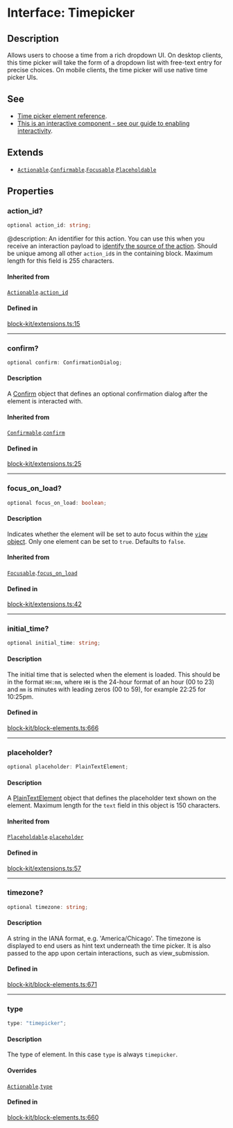 # Interface: Timepicker

## Description

Allows users to choose a time from a rich dropdown UI. On desktop clients, this time picker will take
the form of a dropdown list with free-text entry for precise choices. On mobile clients, the time picker will use
native time picker UIs.

## See

 - [Time picker element reference](https://api.slack.com/reference/block-kit/block-elements#timepicker).
 - [This is an interactive component - see our guide to enabling interactivity](https://api.slack.com/interactivity/handling).

## Extends

- [`Actionable`](Actionable.md).[`Confirmable`](Confirmable.md).[`Focusable`](Focusable.md).[`Placeholdable`](Placeholdable.md)

## Properties

### action\_id?

```ts
optional action_id: string;
```

@description: An identifier for this action. You can use this when you receive an interaction payload to
[identify the source of the action](https://api.slack.com/interactivity/handling#payloads). Should be unique
among all other `action_id`s in the containing block. Maximum length for this field is 255 characters.

#### Inherited from

[`Actionable`](Actionable.md).[`action_id`](Actionable.md#action_id)

#### Defined in

[block-kit/extensions.ts:15](https://github.com/slackapi/node-slack-sdk/blob/main/packages/types/src/block-kit/extensions.ts#L15)

***

### confirm?

```ts
optional confirm: ConfirmationDialog;
```

#### Description

A [Confirm](Confirm.md) object that defines an optional confirmation dialog after the element is interacted
with.

#### Inherited from

[`Confirmable`](Confirmable.md).[`confirm`](Confirmable.md#confirm)

#### Defined in

[block-kit/extensions.ts:25](https://github.com/slackapi/node-slack-sdk/blob/main/packages/types/src/block-kit/extensions.ts#L25)

***

### focus\_on\_load?

```ts
optional focus_on_load: boolean;
```

#### Description

Indicates whether the element will be set to auto focus within the
[`view` object](https://api.slack.com/reference/surfaces/views). Only one element can be set to `true`.
Defaults to `false`.

#### Inherited from

[`Focusable`](Focusable.md).[`focus_on_load`](Focusable.md#focus_on_load)

#### Defined in

[block-kit/extensions.ts:42](https://github.com/slackapi/node-slack-sdk/blob/main/packages/types/src/block-kit/extensions.ts#L42)

***

### initial\_time?

```ts
optional initial_time: string;
```

#### Description

The initial time that is selected when the element is loaded. This should be in the format `HH:mm`,
where `HH` is the 24-hour format of an hour (00 to 23) and `mm` is minutes with leading zeros (00 to 59),
for example 22:25 for 10:25pm.

#### Defined in

[block-kit/block-elements.ts:666](https://github.com/slackapi/node-slack-sdk/blob/main/packages/types/src/block-kit/block-elements.ts#L666)

***

### placeholder?

```ts
optional placeholder: PlainTextElement;
```

#### Description

A [PlainTextElement](PlainTextElement.md) object that defines the placeholder text shown on the element. Maximum
length for the `text` field in this object is 150 characters.

#### Inherited from

[`Placeholdable`](Placeholdable.md).[`placeholder`](Placeholdable.md#placeholder)

#### Defined in

[block-kit/extensions.ts:57](https://github.com/slackapi/node-slack-sdk/blob/main/packages/types/src/block-kit/extensions.ts#L57)

***

### timezone?

```ts
optional timezone: string;
```

#### Description

A string in the IANA format, e.g. 'America/Chicago'. The timezone is displayed to end users as hint
text underneath the time picker. It is also passed to the app upon certain interactions, such as view_submission.

#### Defined in

[block-kit/block-elements.ts:671](https://github.com/slackapi/node-slack-sdk/blob/main/packages/types/src/block-kit/block-elements.ts#L671)

***

### type

```ts
type: "timepicker";
```

#### Description

The type of element. In this case `type` is always `timepicker`.

#### Overrides

[`Actionable`](Actionable.md).[`type`](Actionable.md#type)

#### Defined in

[block-kit/block-elements.ts:660](https://github.com/slackapi/node-slack-sdk/blob/main/packages/types/src/block-kit/block-elements.ts#L660)
